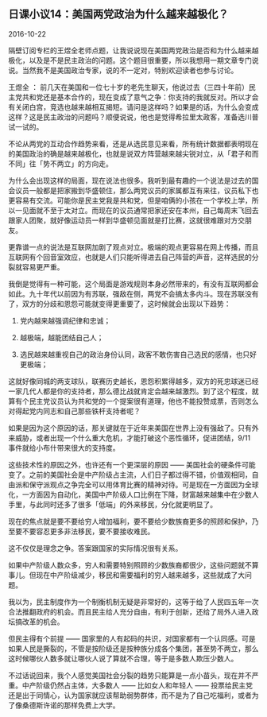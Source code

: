 ## 日课小议14：美国两党政治为什么越来越极化？

2016-10-22

隔壁订阅专栏的王煜全老师点题，让我说说现在美国两党政治是否和为什么越来越极化，以及是不是民主政治的问题。这个题目很重要，所以我想用一期文章专门说说。当然我不是美国政治专家，说的不一定对，特别欢迎读者也参与讨论。

王煜全 ： 前几天在美国和一位七十岁的老先生聊天，他说过去（三四十年前）民主党共和党还是基本合作的，现在变成了意气之争：你支持的我就反对。所以才会有关闭白宫，竞选也越来越相互揭短。请问是这样吗？如果是的话，为什么会变成这样？这是民主政治的问题吗？顺便说说，他也是觉得希拉里太政客，准备选川普试一试的。

不论从两党的互动合作趋势来看，还是从选民意见来看，所有统计数据都表明现在的美国政治的确是越来越极化，也就是说双方阵营越来越尖锐对立，从「君子和而不同」往「势不两立」的方向走。

为什么会出现这样的局面，现在说法也很多。我听到最有趣的一个说法是过去的国会议员一般都是把家搬到华盛顿住，那么两党议员的家属都互有来往，议员私下也更容易有交流。可能你是民主党我是共和党，但是咱俩的小孩在一个学校上学，所以一见面就不至于太对立。而现在的议员通常把家还安在本州，自己每周末飞回去跟家人团聚，就好像运动员一样到华盛顿见面就是打比赛，这就很难跟对方交朋友。

更靠谱一点的说法是互联网加剧了观点对立。极端的观点更容易在网上传播，而且互联网有个回音室效应，也就是人们只能听得进去自己阵营的声音，这样选民的分裂就容易更严重。

我倒是觉得有一种可能，这个局面是游戏规则本身必然带来的，有没有互联网都会如此。九十年代以前因为有苏联，强敌在侧，两党不会搞太多内斗。现在苏联没有了，双方的分歧和恩怨可能就变得更重要了，这时候就会出现以下趋势：

1. 党内越来越强调纪律和忠诚；

2. 越极端，越能团结自己人；

3. 选民越来越重视自己的政治身份认同，政客不敢伤害自己选民的感情，也只好更极端；

这就好像同城的两支球队，联赛历史越长，恩怨积累得越多，双方的死忠球迷已经一家几代人都是你的支持者，那么德比战就肯定会越来越激烈。到了这个程度，就算有个民主党议员认为共和党的一个提案很有道理，他也不能投赞成票，否则怎么对得起党内同志和自己那些铁杆支持者呢？

如果是因为这个原因的话，那关键就在于近年来美国在世界上没有强敌了。只有外来威胁，或者出现一个什么重大危机，才能打破这个恶性循环，促进团结，9/11 事件就给小布什带来很大的支持度。

这些技术性的原因之外，也许还有一个更深层的原因 —— 美国社会的硬条件可能变了。之前的美国社会是中产阶级占主流，人们日子都过得不错，价值观相同，自由派和保守派观点之争完全可以用体育比赛的精神对待。可是现在一方面因为全球化，一方面因为自动化，美国中产阶级人口比例在下降，财富越来越集中在少数人手里，与此同时还多了很多「低端」的外来移民，分化就更明显了。

现在的焦点就是要不要给穷人增加福利，要不要给少数族裔更多的照顾和保护，乃至要不要容忍更多非法移民，要不要接收难民。

这不仅仅是理念之争。答案跟国家的实际情况很有关系。

如果中产阶级人数众多，穷人和需要特别照顾的少数族裔都很少，这些问题就不算事儿。但现在中产阶级减少，移民和需要福利的穷人越来越多，这些就成了大问题。

我以为，民主制度作为一个制衡机制无疑是非常好的，这等于给了人民四五年一次合法推翻政府的机会。而且民主给人充分自由，有利于创新，还给了局外人进入政坛搞改革的机会。

但民主得有个前提 —— 国家里的人有起码的共识，对国家都有一个认同感。可是如果人民是撕裂的，不管是按阶级还是按种族分成各个集团，甚至势不两立，那么这时候哪伙人数多就让哪伙人说了算就不合理，等于是多数人欺压少数人。

不过话说回来，我个人感觉美国社会分裂的趋势只能算是一点小苗头，现在并不严重。中产阶级仍然占主体，大多数人 —— 比如女人和年轻人 —— 投票给民主党还是出于同情心，认为国家就应该帮助弱势群体，而不是为了自己吃福利，或者为了像桑德斯许诺的那样免费上大学。

